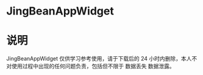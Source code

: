 # JingBeanAppWidget
# 说明

JingBeanAppWidget 仅供学习参考使用，请于下载后的 24 小时内删除，本人不对使用过程中出现的任何问题负责，包括但不限于 数据丢失 数据泄露。
